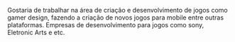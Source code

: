 Gostaria de trabalhar na área de criação e desenvolvimento de jogos como gamer design, fazendo a criação de novos jogos para mobile 
entre outras plataformas. 
Empresas de desenvolvimento para jogos como sony, Eletronic Arts e etc. 
